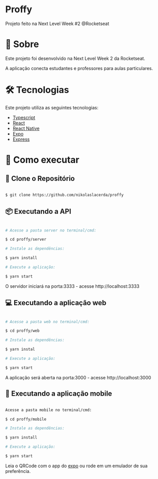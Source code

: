 # Proffy
Projeto feito na Next Level Week #2 @Rocketseat

# :book: Sobre
Este projeto foi desenvolvido na Next Level Week 2 da Rocketseat.

A aplicação conecta estudantes e professores para aulas particulares.

# :hammer_and_wrench: Tecnologias
Este projeto utiliza as seguintes tecnologias:

* [Typescript](https://www.typescriptlang.org/)      
* [React](https://reactjs.org/)
* [React Native](https://reactnative.dev/)
* [Expo](https://expo.io/)       
* [Express](https://expressjs.com/) 

# :construction_worker: Como executar


## :repeat: Clone o Repositório

```bash

$ git clone https://github.com/nikolaslacerda/proffy

```

## :package: Executando a API

```bash

# Acesse a pasta server no terminal/cmd:

$ cd proffy/server

# Instale as dependências:

$ yarn install

# Execute a aplicação:

$ yarn start

```

O servidor iniciará na porta:3333 - acesse http://localhost:3333

## :computer: Executando a aplicação web

```bash

# Acesse a pasta web no terminal/cmd:

$ cd proffy/web

# Instale as dependências:

$ yarn instal

# Execute a aplicação:

$ yarn start

```

A aplicação será aberta na porta:3000 - acesse http://localhost:3000

## :iphone: Executando a aplicação mobile

```bash

Acesse a pasta mobile no terminal/cmd:

$ cd proffy/mobile

# Instale as dependências:

$ yarn install

# Execute a aplicação:

$ yarn start

```

Leia o QRCode com o app do [expo](https://play.google.com/store/apps/details?id=host.exp.exponent) ou rode em um emulador de sua preferência.
